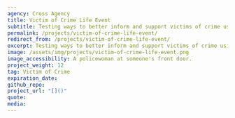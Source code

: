 ```yaml
---
agency: Cross Agency
title: Victim of Crime Life Event
subtitle: Testing ways to better inform and support victims of crime using digital channels across agencies and non government organisations.
permalink: /projects/victim-of-crime-life-event/
redirect_from: /projects/victim-of-crime-life-event/
excerpt: Testing ways to better inform and support victims of crime using digital channels across agencies and non government organisations.
image: /assets/img/projects/victim-of-crime-life-event.png
image_accessibility: A policewoman at someone's front door.
project_weight: 12
tag: Victim of Crime
expiration_date:
github_repo:
project_url: "[]()"
quote:
media: 
---
```

